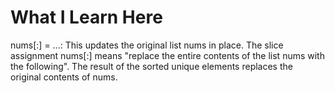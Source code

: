 # What I Learn Here



nums[:] = ...: This updates the original list nums in place. The slice assignment nums[:] means "replace the entire contents of the list nums with the following".
The result of the sorted unique elements replaces the original contents of nums.
